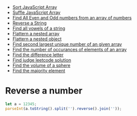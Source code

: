 - [Sort JavaScript Array](https://github.com/subratsir/DSA-JavaScript/blob/main/subratsir/programs/sort-array-javascript.md)
- [Suffle JavaScript Array](https://github.com/subratsir/DSA-JavaScript/blob/main/subratsir/programs/suffle-array-javascript.md)
- [Find All Even and Odd numbers from an array of numbers](https://github.com/subratsir/DSA-JavaScript/blob/main/subratsir/programs/find-all-even-and-odd-numbers-from-javascript.md)
- [Reverse a String](https://github.com/subratsir/DSA-JavaScript/blob/main/subratsir/programs/reverse-a-string-in-javascript.md)
- [Find all vowels of a string](https://github.com/subratsir/DSA-JavaScript/blob/main/subratsir/programs/find-all-the-vowels-of-a-string.md)
- [Flattern a nested array](https://github.com/subratsir/DSA-JavaScript/blob/main/subratsir/programs/flattern-nested-array.md)
- [Flattern a nested object](https://github.com/subratsir/DSA-JavaScript/blob/main/subratsir/programs/flattern-a-nested-object.md)
- [Find second largest unique number of an given array](https://github.com/subratsir/DSA-JavaScript/blob/main/subratsir/programs/find-second-largest-unique-number.md)
- [Find the number of occurances of elements of an array](https://github.com/subratsir/DSA-JavaScript/blob/main/subratsir/programs/find-number-of-occurances.md)
- [Find the difference letter](https://github.com/subratsir/DSA-JavaScript/blob/main/subratsir/programs/find-the-difference-letter.md)
- [Find judge leetcode solution](https://javascript.plainenglish.io/how-to-find-the-town-judge-92f07c5b7570)
- [Find the volume of a sphere](https://github.com/subratsir/DSA-JavaScript/blob/main/subratsir/programs/volume-of-sphere.md)
- [Find the majority element](https://github.com/subratsir/DSA-JavaScript/blob/main/subratsir/programs/find-largest-occurance-in-an-array.md)

# Reverse a number

```js
let a = 12345;
parseInt(a.toString().split('').reverse().join(''));
```

